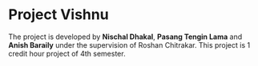 # Project Vishnu

The project is developed by **Nischal Dhakal**, **Pasang Tengin Lama** and **Anish Baraily** under the supervision of Roshan Chitrakar. This project is 1 credit hour project of 4th semester.

